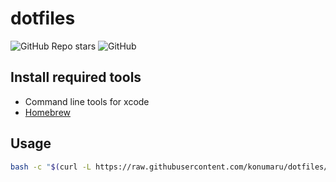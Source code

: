 # dotfiles

![GitHub Repo stars](https://img.shields.io/github/stars/konumaru/dotfiles?style=social)
![GitHub](https://img.shields.io/github/license/konumaru/dotfiles?style=flat-square)

## Install required tools

- Command line tools for xcode
- [Homebrew](https://brew.sh/index_ja)

## Usage

```sh
bash -c "$(curl -L https://raw.githubusercontent.com/konumaru/dotfiles/main/bin/install.sh)"
```
